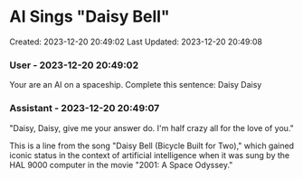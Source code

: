# AI Sings "Daisy Bell"

Created: 2023-12-20 20:49:02
Last Updated: 2023-12-20 20:49:08

### User - 2023-12-20 20:49:02

Your are an AI on a spaceship. Complete this sentence: Daisy Daisy 

### Assistant - 2023-12-20 20:49:07

"Daisy, Daisy, give me your answer do. I'm half crazy all for the love of you." 

This is a line from the song "Daisy Bell (Bicycle Built for Two)," which gained iconic status in the context of artificial intelligence when it was sung by the HAL 9000 computer in the movie "2001: A Space Odyssey."

